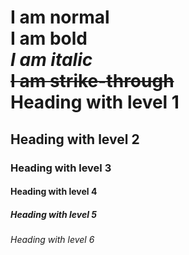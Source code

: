 I am normal  
**I am bold**  
_I am italic_  
~~I am strike-through~~  
Heading with level 1
====================
Heading with level 2
--------------------
### Heading with level 3
#### Heading with level 4
##### Heading with level 5
###### Heading with level 6
